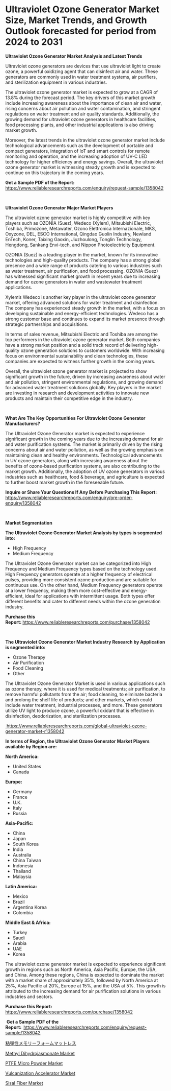 <p><h1>Ultraviolet Ozone Generator Market Size, Market Trends, and Growth Outlook forecasted for period from 2024 to 2031</h1></p><p><strong>Ultraviolet Ozone Generator Market Analysis and Latest Trends</strong></p>
<p><p>Ultraviolet ozone generators are devices that use ultraviolet light to create ozone, a powerful oxidizing agent that can disinfect air and water. These generators are commonly used in water treatment systems, air purifiers, and sterilization equipment in various industries.</p><p>The ultraviolet ozone generator market is expected to grow at a CAGR of 13.8% during the forecast period. The key drivers of this market growth include increasing awareness about the importance of clean air and water, rising concerns about air pollution and water contamination, and stringent regulations on water treatment and air quality standards. Additionally, the growing demand for ultraviolet ozone generators in healthcare facilities, food processing plants, and other industrial applications is also driving market growth.</p><p>Moreover, the latest trends in the ultraviolet ozone generator market include technological advancements such as the development of portable and compact generators, integration of IoT and smart controls for remote monitoring and operation, and the increasing adoption of UV-C LED technology for higher efficiency and energy savings. Overall, the ultraviolet ozone generator market is witnessing steady growth and is expected to continue on this trajectory in the coming years.</p></p>
<p><strong>Get a Sample PDF of the Report:&nbsp;</strong> <a href="https://www.reliableresearchreports.com/enquiry/request-sample/1358042">https://www.reliableresearchreports.com/enquiry/request-sample/1358042</a></p>
<p>&nbsp;</p>
<p><strong>Ultraviolet Ozone Generator Major Market Players</strong></p>
<p><p>The ultraviolet ozone generator market is highly competitive with key players such as OZONIA (Suez), Wedeco (Xylem), Mitsubishi Electric, Toshiba, Primozone, Metawater, Ozono Elettronica Internazionale, MKS, Oxyzone, DEL, ESCO International, Qingdao Guolin Industry, Newland EnTech, Koner, Taixing Gaoxin, Jiuzhoulong, Tonglin Technology, Hengdong, Sankang Envi-tech, and Nippon Photoelectricity Equipment.</p><p>OZONIA (Suez) is a leading player in the market, known for its innovative technologies and high-quality products. The company has a strong global presence and a wide range of products catering to various industries such as water treatment, air purification, and food processing. OZONIA (Suez) has witnessed significant market growth in recent years due to increasing demand for ozone generators in water and wastewater treatment applications.</p><p>Xylem’s Wedeco is another key player in the ultraviolet ozone generator market, offering advanced solutions for water treatment and disinfection. The company has experienced steady growth in the market, with a focus on developing sustainable and energy-efficient technologies. Wedeco has a strong customer base and continues to expand its market presence through strategic partnerships and acquisitions.</p><p>In terms of sales revenue, Mitsubishi Electric and Toshiba are among the top performers in the ultraviolet ozone generator market. Both companies have a strong market position and a solid track record of delivering high-quality ozone generation solutions to customers worldwide. With increasing focus on environmental sustainability and clean technologies, these companies are expected to witness further growth in the coming years.</p><p>Overall, the ultraviolet ozone generator market is projected to show significant growth in the future, driven by increasing awareness about water and air pollution, stringent environmental regulations, and growing demand for advanced water treatment solutions globally. Key players in the market are investing in research and development activities to innovate new products and maintain their competitive edge in the industry.</p></p>
<p>&nbsp;</p>
<p><strong>What Are The Key Opportunities For Ultraviolet Ozone Generator Manufacturers?</strong></p>
<p><p>The Ultraviolet Ozone Generator market is expected to experience significant growth in the coming years due to the increasing demand for air and water purification systems. The market is primarily driven by the rising concerns about air and water pollution, as well as the growing emphasis on maintaining clean and healthy environments. Technological advancements in UV ozone generators, along with increasing awareness about the benefits of ozone-based purification systems, are also contributing to the market growth. Additionally, the adoption of UV ozone generators in various industries such as healthcare, food & beverage, and agriculture is expected to further boost market growth in the foreseeable future.</p></p>
<p><strong>Inquire or Share Your Questions If Any Before Purchasing This Report:</strong> <a href="https://www.reliableresearchreports.com/enquiry/pre-order-enquiry/1358042">https://www.reliableresearchreports.com/enquiry/pre-order-enquiry/1358042</a></p>
<p>&nbsp;</p>
<p><strong>Market Segmentation</strong></p>
<p><strong>The Ultraviolet Ozone Generator Market Analysis by types is segmented into:</strong></p>
<p><ul><li>High Frequency</li><li>Medium Frequency</li></ul></p>
<p><p>The Ultraviolet Ozone Generator market can be categorized into High Frequency and Medium Frequency types based on the technology used. High Frequency generators operate at a higher frequency of electrical pulses, providing more consistent ozone production and are suitable for continuous use. On the other hand, Medium Frequency generators operate at a lower frequency, making them more cost-effective and energy-efficient, ideal for applications with intermittent usage. Both types offer different benefits and cater to different needs within the ozone generation industry.</p></p>
<p><strong>Purchase this Report:&nbsp;</strong><a href="https://www.reliableresearchreports.com/purchase/1358042">https://www.reliableresearchreports.com/purchase/1358042</a></p>
<p>&nbsp;</p>
<p><strong>The Ultraviolet Ozone Generator Market Industry Research by Application is segmented into:</strong></p>
<p><ul><li>Ozone Therapy</li><li>Air Purification</li><li>Food Cleaning</li><li>Other</li></ul></p>
<p><p>The Ultraviolet Ozone Generator Market is used in various applications such as ozone therapy, where it is used for medical treatments; air purification, to remove harmful pollutants from the air; food cleaning, to eliminate bacteria and prolong the shelf life of products; and other markets, which could include water treatment, industrial processes, and more. These generators utilize UV light to produce ozone, a powerful oxidant that is effective in disinfection, deodorization, and sterilization processes.</p></p>
<p><a href="https://www.reliableresearchreports.com/global-ultraviolet-ozone-generator-market-r1358042">&nbsp;https://www.reliableresearchreports.com/global-ultraviolet-ozone-generator-market-r1358042</a></p>
<p><strong>In terms of Region, the Ultraviolet Ozone Generator Market Players available by Region are:</strong></p>
<p>
    <p> <strong> North America: </strong>
        <ul>
            <li>United States</li>
            <li>Canada</li>
        </ul>
        </p> 
    <p> <strong> Europe: </strong>
        <ul>
            <li>Germany</li>
            <li>France</li>
            <li>U.K.</li>
            <li>Italy</li>
            <li>Russia</li>
        </ul>
        </p> 
    <p> <strong> Asia-Pacific: </strong>
        <ul>
            <li>China</li>
            <li>Japan</li>
            <li>South Korea</li>
            <li>India</li>
            <li>Australia</li>
            <li>China Taiwan</li>
            <li>Indonesia</li>
            <li>Thailand</li>
            <li>Malaysia</li>
        </ul>
        </p> 
    <p> <strong> Latin America: </strong>
        <ul>
            <li>Mexico</li>
            <li>Brazil</li>
            <li>Argentina Korea</li>
            <li>Colombia</li>
        </ul>
        </p> 
    <p> <strong> Middle East & Africa: </strong>
        <ul>
            <li>Turkey</li>
            <li>Saudi</li>
            <li>Arabia</li>
            <li>UAE</li>
            <li>Korea</li>
        </ul>
    </p>
    </p>
<p><p>The ultraviolet ozone generator market is expected to experience significant growth in regions such as North America, Asia Pacific, Europe, the USA, and China. Among these regions, China is expected to dominate the market with a market share of approximately 35%, followed by North America at 25%, Asia Pacific at 20%, Europe at 15%, and the USA at 5%. This growth is attributed to the increasing demand for air purification solutions in various industries and sectors.</p></p>
<p><strong>Purchase this Report: </strong><a href="https://www.reliableresearchreports.com/purchase/1358042">https://www.reliableresearchreports.com/purchase/1358042</a></p>
<p>&nbsp;<strong>Get a Sample PDF of the Report:&nbsp;&nbsp;</strong><a href="https://www.reliableresearchreports.com/enquiry/request-sample/1358042">https://www.reliableresearchreports.com/enquiry/request-sample/1358042</a></p>
<p><strong></strong></p>
<p><p><a href="https://github.com/dadanedu33/Market-Research-Report-List-1/blob/main/899426921915.md">粘弾性メモリーフォームマットレス</a></p><p><a href="https://www.linkedin.com/pulse/global-methyl-dihydrojasmonate-market-types-applications-1znte?trackingId=aSNQALC8kCFiGgVxTMLfzA%3D%3D">Methyl Dihydrojasmonate Market</a></p><p><a href="https://www.linkedin.com/pulse/ptfe-micro-powder-market-goal-estimating-size-future-growth-vffle?trackingId=0PnOUbR%2FgR2wvOvgzV9kCw%3D%3D">PTFE Micro Powder Market</a></p><p><a href="https://issuu.com/reportprime-2/docs/vulcanization-accelerator-market-size-2030.pptx">Vulcanization Accelerator Market</a></p><p><a href="https://issuu.com/reportprime-2/docs/sisal-fiber-market-size-2030.pptx">Sisal Fiber Market</a></p></p>